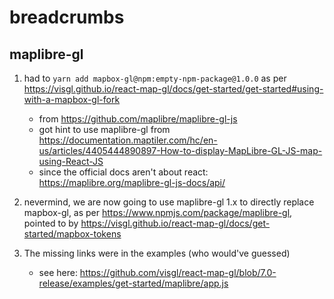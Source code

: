 # breadcrumbs

## maplibre-gl

1. had to `yarn add mapbox-gl@npm:empty-npm-package@1.0.0` as per https://visgl.github.io/react-map-gl/docs/get-started/get-started#using-with-a-mapbox-gl-fork
    - from https://github.com/maplibre/maplibre-gl-js 
    - got hint to use maplibre-gl from https://documentation.maptiler.com/hc/en-us/articles/4405444890897-How-to-display-MapLibre-GL-JS-map-using-React-JS
    - since the official docs aren't about react: https://maplibre.org/maplibre-gl-js-docs/api/
1. nevermind, we are now going to use maplibre-gl 1.x to directly replace mapbox-gl, as per https://www.npmjs.com/package/maplibre-gl, pointed to by https://visgl.github.io/react-map-gl/docs/get-started/mapbox-tokens

1. The missing links were in the examples (who would've guessed)
    - see here: https://github.com/visgl/react-map-gl/blob/7.0-release/examples/get-started/maplibre/app.js

